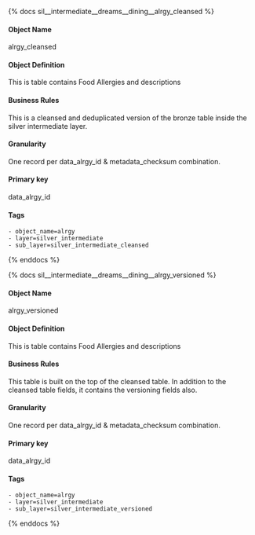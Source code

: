 {% docs sil__intermediate__dreams__dining__alrgy_cleansed %}

#### Object Name
alrgy_cleansed

#### Object Definition
This is table contains Food Allergies and descriptions

#### Business Rules
This is a cleansed and deduplicated version of the bronze table inside the silver intermediate layer.

#### Granularity
One record per data_alrgy_id & metadata_checksum combination.

#### Primary key
data_alrgy_id

#### Tags
    - object_name=alrgy
    - layer=silver_intermediate
    - sub_layer=silver_intermediate_cleansed

{% enddocs %}

{% docs sil__intermediate__dreams__dining__alrgy_versioned %}

#### Object Name
alrgy_versioned

#### Object Definition
This is table contains Food Allergies and descriptions

#### Business Rules
This table is built on the top of the cleansed table. In addition to the cleansed table fields, it contains the versioning fields also.

#### Granularity
One record per data_alrgy_id & metadata_checksum combination.

#### Primary key
data_alrgy_id

#### Tags
    - object_name=alrgy
    - layer=silver_intermediate
    - sub_layer=silver_intermediate_versioned

{% enddocs %}